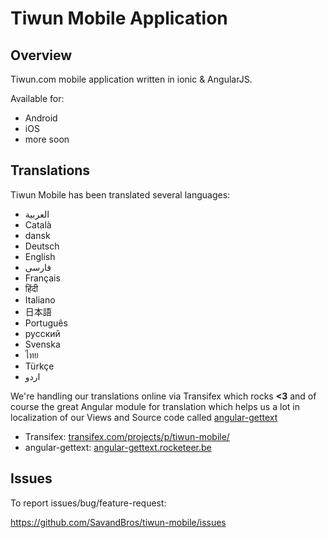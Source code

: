 # Tiwun Mobile Application

## Overview

Tiwun.com mobile application written in ionic & AngularJS.

Available for:

* Android
* iOS
* more soon


## Translations

Tiwun Mobile has been translated several languages:

* العربية
* Català
* dansk
* Deutsch
* English
* فارسی
* Français
* हिंदी
* Italiano
* 日本語
* Português
* русский
* Svenska
* ไทย
* Türkçe
* اردو

We're handling our translations online via Transifex which rocks **<3** and of course the great Angular 
module for translation which helps us a lot in localization of our Views and Source code called 
[angular-gettext](https://angular-gettext.rocketeer.be/)

* Transifex: [transifex.com/projects/p/tiwun-mobile/](https://www.transifex.com/projects/p/tiwun-mobile/)
* angular-gettext: [angular-gettext.rocketeer.be](https://angular-gettext.rocketeer.be/)

## Issues

To report issues/bug/feature-request:

https://github.com/SavandBros/tiwun-mobile/issues
